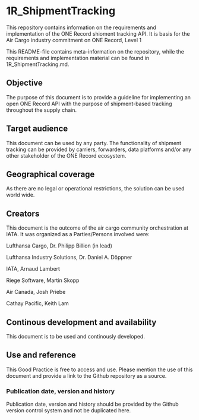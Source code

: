 # 1R_ShipmentTracking
This repository contains information on the requirements and implementation of the ONE Record shioment tracking API. It is basis for the Air Cargo industry commitment on ONE Record, Level 1 

This README-file contains meta-information on the repository, while the requirements and implementation material can be found in 1R_ShipmentTracking.md.

## Objective 
The purpose of this document is to provide a guideline for implementing an open ONE Record API with the purpose of shipment-based tracking throughout the supply chain.

## Target audience
This document can be used by any party. The functionality of shipment tracking can be provided by carriers, forwarders, data platforms and/or any other stakeholder of the ONE Record ecosystem. 

## Geographical coverage
As there are no legal or operational restrictions, the solution can be used world wide.

## Creators
This document is the outcome of the air cargo community orchestration at IATA. It was organized as a  Parties/Persons involved were:

Lufthansa Cargo, Dr. Philipp Billion (in lead)

Lufthansa Industry Solutions, Dr. Daniel A. Döppner

IATA, Arnaud Lambert

Riege Software, Martin Skopp

Air Canada, Josh Priebe

Cathay Pacific, Keith Lam

## Continous development and availability

This document is to be used and continously developed.

## Use and reference

This Good Practice is free to access and use. Please mention the use of this document and provide a link to the Github repository as a source.

### Publication date, version and history

Publication date, version and history should be provided by the Github version control system and not be duplicated here.
